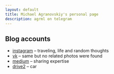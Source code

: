 ```yaml
---
layout: default
title: Michael Agranovskiy's personal page
description: agrml on telegram
---
```


## Blog accounts

* [instagram](http://instagram.com/agrml) – traveling, life and random thoughts
* [vk](https://vk.com/agrml) – same but no related photos were found
* [medium](https://medium.com/@agrml) – sharing expertise
* [drive2](https://www.drive2.ru/r/skoda/yeti/566300716180703074/) – car
